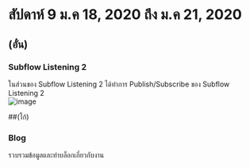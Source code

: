 # สัปดาห์ 9 ม.ค 18, 2020 ถึง ม.ค 21, 2020  
## (อั๋น)  
### Subflow Listening 2  
ในส่วนของ Subflow Listening 2 ได้ทำการ Publish/Subscribe ของ Subflow Listening 2  
![image](https://user-images.githubusercontent.com/65691345/110545132-3cfcaa80-815f-11eb-9469-2e56570f1dfc.png)  


##(โก้)  
### Blog  
รวบรวมข้อมูลและทำบล็อกเกี่ยวกับงาน  

